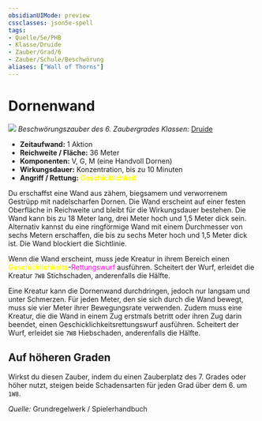```yaml
---
obsidianUIMode: preview
cssclasses: json5e-spell
tags:
- Quelle/5e/PHB
- Klasse/Druide
- Zauber/Grad/6
- Zauber/Schule/Beschwörung
aliases: ["Wall of Thorns"]
---
```

# Dornenwand
![](../../../99%20-%20Setup/Files/Bildersammlung/Symbolik/Beschwörungszauber.webp#token)
*Beschwörungszauber des 6. Zaubergrades*
*Klassen:* [Druide](../Klassen/Druide.md)

- **Zeitaufwand:** 1 Aktion
- **Reichweite / Fläche:** 36 Meter
- **Komponenten:** V, G, M (eine Handvoll Dornen)
- **Wirkungsdauer:** Konzentration, bis zu 10 Minuten
- **Angriff / Rettung:** <font color="yellow">**Geschicklichkeit**</font>

Du erschaffst eine Wand aus zähem, biegsamem und verworrenem Gestrüpp mit nadelscharfen Dornen. Die Wand erscheint auf einer festen Oberfläche in Reichweite und bleibt für die Wirkungsdauer bestehen. Die Wand kann bis zu 18 Meter lang, drei Meter hoch und 1,5 Meter dick sein. Alternativ kannst du eine ringförmige Wand mit einem Durchmesser von sechs Metern erschaffen, die bis zu sechs Meter hoch und 1,5 Meter dick ist. Die Wand blockiert die Sichtlinie.

Wenn die Wand erscheint, muss jede Kreatur in ihrem Bereich einen <font color="yellow">**Geschicklichkeits**</font>-<font color="#FF00E0">Rettungswurf</font> ausführen. Scheitert der Wurf, erleidet die Kreatur `7W8` Stichschaden, anderenfalls die Hälfte.

Eine Kreatur kann die Dornenwand durchdringen, jedoch nur langsam und unter Schmerzen. Für jeden Meter, den sie sich durch die Wand bewegt, muss sie vier Meter ihrer Bewegungsrate verwenden. Zudem muss eine Kreatur, die die Wand in einem Zug erstmals betritt oder ihren Zug darin beendet, einen Geschicklichkeitsrettungswurf ausführen. Scheitert der Wurf, erleidet sie `7W8` Hiebschaden, anderenfalls die Hälfte.

## Auf höheren Graden

Wirkst du diesen Zauber, indem du einen Zauberplatz des 7. Grades oder höher nutzt, steigen beide Schadensarten für jeden Grad über dem 6. um `1W8`.

*Quelle:* Grundregelwerk / Spielerhandbuch